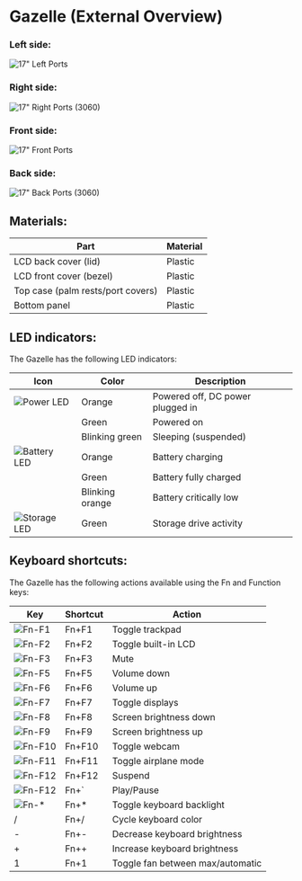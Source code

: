 # Gazelle (External Overview)

### Left side:

![17" Left Ports](./img/ports-left-17.webp)

### Right side:

![17" Right Ports (3060)](./img/ports-right-17-3060.webp)

### Front side:

![17" Front Ports](./img/ports-front-17.webp)

### Back side:

![17" Back Ports (3060)](./img/ports-back-17-3060.webp)

## Materials:

|Part                              |Material |
|----------------------------------|---------|
|LCD back cover (lid)              |Plastic  |
|LCD front cover (bezel)           |Plastic  |
|Top case (palm rests/port covers) |Plastic  |
|Bottom panel                      |Plastic  |

## LED indicators:

The Gazelle has the following LED indicators:

|Icon                                    |Color          |Description                      |
|----------------------------------------|---------------|---------------------------------|
|![Power LED](./img/led-power.png)       |Orange         |Powered off, DC power plugged in |
|                                        |Green          |Powered on                       |
|                                        |Blinking green |Sleeping (suspended)             |
|![Battery LED](./img/led-battery.png)   |Orange         |Battery charging                 |
|                                        |Green          |Battery fully charged            |
|                                        |Blinking orange|Battery critically low           |
|![Storage LED](./img/led-storage.png)   |Green          |Storage drive activity           |

## Keyboard shortcuts:

The Gazelle has the following actions available using the Fn and Function keys:

|Key                        |Shortcut|Action                          |
|---------------------------|--------|--------------------------------|
|![Fn-F1](./img/fn-f1.png)  |Fn+F1   |Toggle trackpad                 |
|![Fn-F2](./img/fn-f2.png)  |Fn+F2   |Toggle built-in LCD             |
|![Fn-F3](./img/fn-f3.png)  |Fn+F3   |Mute                            |
|![Fn-F5](./img/fn-f5.png)  |Fn+F5   |Volume down                     |
|![Fn-F6](./img/fn-f6.png)  |Fn+F6   |Volume up                       |
|![Fn-F7](./img/fn-f7.png)  |Fn+F7   |Toggle displays                 |
|![Fn-F8](./img/fn-f8.png)  |Fn+F8   |Screen brightness down          |
|![Fn-F9](./img/fn-f9.png)  |Fn+F9   |Screen brightness up            |
|![Fn-F10](./img/fn-f10.png)|Fn+F10  |Toggle webcam                   |
|![Fn-F11](./img/fn-f11.png)|Fn+F11  |Toggle airplane mode            |
|![Fn-F12](./img/fn-f12.png)|Fn+F12  |Suspend                         |
|![Fn-F12](./img/fn-dia.jpg)|Fn+`    |Play/Pause                      |
|![Fn-*](./img/fn-star.png) |Fn+*    |Toggle keyboard backlight       |
|/                          |Fn+/    |Cycle keyboard color            |
|-                          |Fn+-    |Decrease keyboard brightness    |
|+                          |Fn++    |Increase keyboard brightness    |
|1                          |Fn+1    |Toggle fan between max/automatic|
